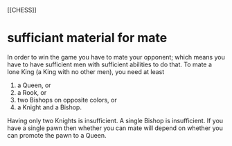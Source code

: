 [[CHESS]]
# sufficiant material for mate

In order to win the game you have to mate your opponent; which means you have to
have sufficient men with sufficient abilities to do that. To mate a lone King (a
King with no other men), you need at least

1) a Queen, or
2) a Rook, or
3) two Bishops on opposite colors, or
4) a Knight and a Bishop.

Having only two Knights is insufficient. A single Bishop is insufficient. If you
have a single pawn then whether you can mate will depend on whether you can
promote the pawn to a Queen.


